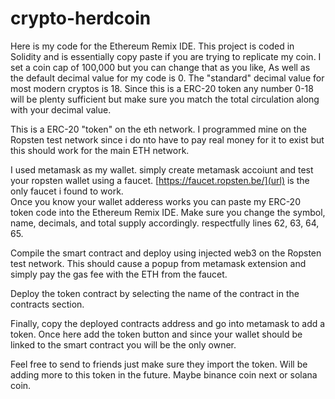 # crypto-herdcoin
Here is my code for the Ethereum Remix IDE.  This project is coded in Solidity and is essentially copy paste if you are trying to replicate my coin.  I set a coin cap of 100,000  but you can change that as you like,  As well as the default decimal value for my code is 0.  The "standard" decimal value for most modern cryptos is 18.  Since this is a ERC-20 token any number 0-18 will be plenty sufficient but make sure you match the total circulation along with your decimal value.

This is a ERC-20 "token" on the eth network.  I programmed mine on the Ropsten test network since i do nto have to pay real money for it to exist but this should work for the main ETH network.  

I used metamask as my wallet.  simply create metamask accoiunt and test your ropsten wallet using a faucet.  [https://faucet.ropsten.be/](url) is the only faucet i found to work.  
Once you know your wallet adderess works you can paste my ERC-20 token code into the Ethereum Remix IDE.  Make sure you change the symbol, name, decimals, and total supply accordingly.  respectfully lines 62, 63, 64, 65.

Compile the smart contract and deploy using injected web3 on the Ropsten test network.  This should cause a popup from metamask extension and simply pay the gas fee with the ETH from the faucet.  

Deploy the token contract by selecting the name of the contract in the contracts section.  

Finally, copy the deployed contracts address and go into metamask to add a token.  Once here add the token button and since your wallet should be linked to the smart contract you will be the only owner.

Feel free to send to friends just make sure they import the token.  Will be adding more to this token in the future.  Maybe binance coin next or solana coin.
